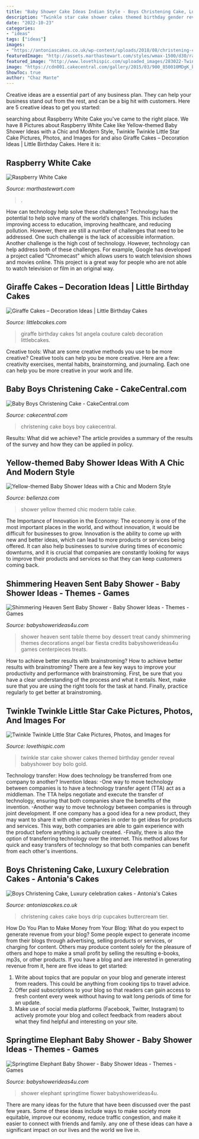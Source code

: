 ```yaml
---
title: "Baby Shower Cake Ideas Indian Style - Boys Christening Cake, Luxury Celebration Cakes"
description: "Twinkle star cake shower cakes themed birthday gender reveal babyshower boy bolo gold"
date: "2022-10-23"
categories:
- "ideas"
tags: ["ideas"]
images:
- "https://antoniascakes.co.uk/wp-content/uploads/2018/08/christening-cake-and-cupcakes-600x961.jpg"
featuredImage: "http://assets.marthastewart.com/styles/wmax-1500/d30/raspberry-white-cake-mld108100/raspberry-white-cake-mld108100_sq.jpg?itok=6QXN3p1c"
featured_image: "http://www.lovethispic.com/uploaded_images/283022-Twinkle-Twinkle-Little-Star-Cake.jpg"
image: "https://cdn001.cakecentral.com/gallery/2015/03/900_850010MDgK_baby-boys-christening-cake.jpg"
ShowToc: true
author: "Chaz Mante"
---
```



Creative ideas are a essential part of any business plan. They can help your business stand out from the rest, and can be a big hit with customers. Here are 5 creative ideas to get you started:

	

		
searching about Raspberry White Cake you've came to the right place. We have 8 Pictures about Raspberry White Cake like Yellow-themed Baby Shower Ideas with a Chic and Modern Style, Twinkle Twinkle Little Star Cake Pictures, Photos, and Images for and also Giraffe Cakes – Decoration Ideas | Little Birthday Cakes. Here it is:
		
    
## Raspberry White Cake

<img loading=lazy src="http://assets.marthastewart.com/styles/wmax-1500/d30/raspberry-white-cake-mld108100/raspberry-white-cake-mld108100_sq.jpg?itok=6QXN3p1c" onerror="this.onerror=null;this.src='https://tse2.mm.bing.net/th?id=OIP.XvNpgsaeI9Gk2ubXIrCmSgHaHa&amp;pid=15.1';" alt="Raspberry White Cake">

_Source: marthastewart.com_

>. 

	

How can technology help solve these challenges?
Technology has the potential to help solve many of the world’s challenges. This includes improving access to education, improving healthcare, and reducing pollution. However, there are still a number of challenges that need to be addressed. One such challenge is the lack of accessible information. Another challenge is the high cost of technology. However, technology can help address both of these challenges. For example, Google has developed a project called “Chromecast” which allows users to watch television shows and movies online. This project is a great way for people who are not able to watch television or film in an original way.

    
## Giraffe Cakes – Decoration Ideas | Little Birthday Cakes

<img loading=lazy src="https://www.littlebcakes.com/wp-content/uploads/2014/01/Giraffe-Birthday-Cakes.jpg" onerror="this.onerror=null;this.src='https://tse1.mm.bing.net/th?id=OIP.5toMp6W7d_J6zJsU12Mo9AHaJ4&amp;pid=15.1';" alt="Giraffe Cakes – Decoration Ideas | Little Birthday Cakes">

_Source: littlebcakes.com_

>giraffe birthday cakes 1st angela couture caleb decoration littlebcakes. 

	

Creative tools: What are some creative methods you use to be more creative?
Creative tools can help you be more creative. Here are a few: creativity exercises, mental habits, brainstorming, and journaling. Each one can help you be more creative in your work and life.

    
## Baby Boys Christening Cake - CakeCentral.com

<img loading=lazy src="https://cdn001.cakecentral.com/gallery/2015/03/900_850010MDgK_baby-boys-christening-cake.jpg" onerror="this.onerror=null;this.src='https://tse1.mm.bing.net/th?id=OIP.9_Rusk4RKBdvKWovvrHsewHaJ4&amp;pid=15.1';" alt="Baby Boys Christening Cake - CakeCentral.com">

_Source: cakecentral.com_

>christening cake boys boy cakecentral. 

	

Results: What did we achieve?
The article provides a summary of the results of the survey and how they can be applied in policy.

    
## Yellow-themed Baby Shower Ideas With A Chic And Modern Style

<img loading=lazy src="https://www.bellenza.com/party-ideas/wp-content/uploads/yellowbabyshower2.jpg" onerror="this.onerror=null;this.src='https://tse2.mm.bing.net/th?id=OIP.4MUwVjV8Gb__GDknOAggbgHaLR&amp;pid=15.1';" alt="Yellow-themed Baby Shower Ideas with a Chic and Modern Style">

_Source: bellenza.com_

>shower yellow themed chic modern table cake. 

	

The Importance of Innovation in the Economy:
The economy is one of the most important places in the world, and without innovation, it would be difficult for businesses to grow. Innovation is the ability to come up with new and better ideas, which can lead to more products or services being offered. It can also help businesses to survive during times of economic downturns, and it is crucial that companies are constantly looking for ways to improve their products and services so that they can keep customers coming back.

    
## Shimmering Heaven Sent Baby Shower - Baby Shower Ideas - Themes - Games

<img loading=lazy src="http://www.babyshowerideas4u.com/wp-content/uploads/2016/08/Shimmering-Heaven-Sent-Baby-Shower-Treat-Table.jpg" onerror="this.onerror=null;this.src='https://tse2.mm.bing.net/th?id=OIP.X05TTmRLN-ju9UM65fgZuQHaKX&amp;pid=15.1';" alt="Shimmering Heaven Sent Baby Shower - Baby Shower Ideas - Themes - Games">

_Source: babyshowerideas4u.com_

>shower heaven sent table theme boy dessert treat candy shimmering themes decorations angel bar fiesta credits babyshowerideas4u games centerpieces treats. 

	

How to achieve better results with brainstroming?
How to achieve better results with brainstroming? There are a few key ways to improve your productivity and performance with brainstroming. First, be sure that you have a clear understanding of the process and what it entails. Next, make sure that you are using the right tools for the task at hand. Finally, practice regularly to get better at brainstroming.

    
## Twinkle Twinkle Little Star Cake Pictures, Photos, And Images For

<img loading=lazy src="http://www.lovethispic.com/uploaded_images/283022-Twinkle-Twinkle-Little-Star-Cake.jpg" onerror="this.onerror=null;this.src='https://tse1.mm.bing.net/th?id=OIP.WWI1kL0KtlRAfx_-t_r3jQHaK1&amp;pid=15.1';" alt="Twinkle Twinkle Little Star Cake Pictures, Photos, and Images for">

_Source: lovethispic.com_

>twinkle star cake shower cakes themed birthday gender reveal babyshower boy bolo gold. 

	

Technology transfer: How does technology be transferred from one company to another?
Invention Ideas: 
-One way to move technology between companies is to have a technology transfer agent (TTA) act as a middleman. The TTA helps negotiate and execute the transfer of technology, ensuring that both companies share the benefits of the invention. 
-Another way to move technology between companies is through joint development. If one company has a good idea for a new product, they may want to share it with other companies in order to get ideas for products and services. This way, both companies are able to gain experience with the product before anything is actually created. 
-Finally, there is also the option of transferring technology over the internet. This method allows for quick and easy transfers of technology so that both companies can benefit from each other's inventions.

    
## Boys Christening Cake, Luxury Celebration Cakes - Antonia&#039;s Cakes

<img loading=lazy src="https://antoniascakes.co.uk/wp-content/uploads/2018/08/christening-cake-and-cupcakes-600x961.jpg" onerror="this.onerror=null;this.src='https://tse2.mm.bing.net/th?id=OIP.K6NyS6-7fzgnbQBmLukQfQHaL3&amp;pid=15.1';" alt="Boys Christening Cake, Luxury celebration cakes - Antonia&#039;s Cakes">

_Source: antoniascakes.co.uk_

>christening cakes cake boys drip cupcakes buttercream tier. 

	

How Do You Plan to Make Money from Your Blog: What do you expect to generate revenue from your blog?
Some people expect to generate income from their blogs through advertising, selling products or services, or charging for content. Others may produce content solely for the pleasure of others and hope to make a small profit by selling the resulting e-books, mp3s, or other products. If you have a blog and are interested in generating revenue from it, here are five ideas to get started: 
1. Write about topics that are popular on your blog and generate interest from readers. This could be anything from cooking tips to travel advice.
2. Offer paid subscriptions to your blog so that readers can gain access to fresh content every week without having to wait long periods of time for an update.
3. Make use of social media platforms (Facebook, Twitter, Instagram) to actively promote your blog and collect feedback from readers about what they find helpful and interesting on your site.

    
## Springtime Elephant Baby Shower - Baby Shower Ideas - Themes - Games

<img loading=lazy src="https://babyshowerideas4u.com/wp-content/uploads/2018/06/Springtime-Elephant-Baby-Shower-Flower-Bouquet.jpg" onerror="this.onerror=null;this.src='https://tse4.mm.bing.net/th?id=OIP.D-beaHKobcT1iXvIPJIa3wHaMF&amp;pid=15.1';" alt="Springtime Elephant Baby Shower - Baby Shower Ideas - Themes - Games">

_Source: babyshowerideas4u.com_

>shower elephant springtime flower babyshowerideas4u. 

	

There are many ideas for the future that have been discussed over the past few years. Some of these ideas include ways to make society more equitable, improve our economy, reduce traffic congestion, and make it easier to connect with friends and family. any one of these ideas can have a significant impact on our lives and the world we live in.

